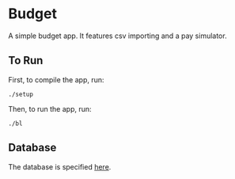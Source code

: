 Budget
======

A simple budget app. It features csv importing and a pay simulator.

To Run
------

First, to compile the app, run:

    ./setup

Then, to run the app, run:

    ./bl

Database
--------

The database is specified [here](database.md).
